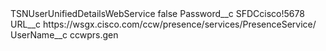<?xml version="1.0" encoding="UTF-8"?>
<CustomMetadata xmlns="http://soap.sforce.com/2006/04/metadata" xmlns:xsi="http://www.w3.org/2001/XMLSchema-instance" xmlns:xsd="http://www.w3.org/2001/XMLSchema">
    <label>TSNUserUnifiedDetailsWebService</label>
    <protected>false</protected>
    <values>
        <field>Password__c</field>
        <value xsi:type="xsd:string">SFDCcisco!5678</value>
    </values>
    <values>
        <field>URL__c</field>
        <value xsi:type="xsd:string">https://wsgx.cisco.com/ccw/presence/services/PresenceService/</value>
    </values>
    <values>
        <field>UserName__c</field>
        <value xsi:type="xsd:string">ccwprs.gen</value>
    </values>
</CustomMetadata>
